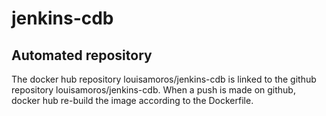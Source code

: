 # jenkins-cdb

## Automated repository

The docker hub repository louisamoros/jenkins-cdb is linked to the github repository louisamoros/jenkins-cdb.
When a push is made on github, docker hub re-build the image according to the Dockerfile.


